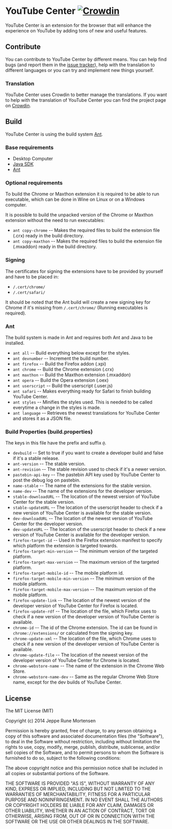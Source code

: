 # YouTube Center [![Crowdin](https://d322cqt584bo4o.cloudfront.net/youtube-center/localized.png)](https://crowdin.net/project/youtube-center)
YouTube Center is an extension for the browser that will enhance the experience on YouTube by adding tons of new and useful features.

## Contribute
You can contribute to YouTube Center by different means. You can help find bugs (and report them in the [issue tracker](https://github.com/YePpHa/YouTubeCenter/issues)), help with the translation to different languages or you can try and implement new things yourself.

### Translation
YouTube Center uses Crowdin to better manage the translations. If you want to help with the translation of YouTube Center you can find the project page on [Crowdin](https://crowdin.net/project/youtube-center).

## Build
YouTube Center is using the build system [Ant](http://ant.apache.org/).

### Base requirements
 * Desktop Computer
 * [Java SDK](http://www.oracle.com/technetwork/java/javase/downloads/index.html)
 * [Ant](http://ant.apache.org/)

### Optional requirements
To build the Chrome or Maxthon extension it is required to be able to run executable, which can be done in Wine on Linux or on a Windows computer.

It is possible to build the unpacked version of the Chrome or Maxthon extension without the need to run executables:
 * `ant copy-chrome` -- Makes the required files to build the extension file (.crx) ready in the build directory.
 * `ant copy-maxthon` -- Makes the required files to build the extension file (.mxaddon) ready in the build directory.

### Signing
The certificates for signing the extensions have to be provided by yourself and have to be placed in:
 * `/.cert/chrome/`
 * `/.cert/safari/`
 
It should be noted that the Ant build will create a new signing key for Chrome if it's missing from `/.cert/chrome/` (Running executables is required).
 
### Ant
The build system is made in Ant and requires both Ant and Java to be installed.

 * `ant all` -- Build everything below except for the styles.
 * `ant devnumber` -- Increment the build number.
 * `ant firefox` -- Build the Firefox addon (.xpi)
 * `ant chrome` -- Build the Chrome extension (.crx)
 * `ant maxthon` -- Build the Maxthon extension (.mxaddon)
 * `ant opera` -- Build the Opera extension (.oex)
 * `ant userscript` -- Build the userscript (.user.js)
 * `ant safari` -- Makes everything ready for Safari to finish building YouTube Center.
 * `ant styles` -- Minifies the styles used. This is needed to be called everytime a change in the styles is made.
 * `ant language` -- Retrieves the newest translations for YouTube Center and stores it as a JSON file.

### Build Properties (build.properties)
The keys in this file have the prefix and suffix `@`.

 * `devbuild` -- Set to true if you want to create a developer build and false if it's a stable release.
 * `ant-version` -- The stable version.
 * `ant-revision` -- The stable revision used to check if it's a newer version.
 * `pastebin-api-key` -- The pastebin API key used by YouTube Center to post the debug log on pastebin.
 * `name-stable` -- The name of the extensions for the stable version.
 * `name-dev` -- The name of the extensions for the developer version.
 * `stable-downloadURL` -- The location of the newest version of YouTube Center for the stable version.
 * `stable-updateURL` -- The location of the userscript header to check if a new version of YouTube Center is available for the stable version.
 * `dev-downloadURL` -- The location of the newest version of YouTube Center for the developer version.
 * `dev-updateURL` -- The location of the userscript header to check if a new version of YouTube Center is available for the developer version.
 * `firefox-target-id` -- Used in the Firefox extension manifest to specify which platform the extension is targeted towards.
 * `firefox-target-min-version` -- The minimum version of the targeted platform.
 * `firefox-target-max-version` -- The maximum version of the targeted platform.
 * `firefox-target-mobile-id` -- The mobile platform id.
 * `firefox-target-mobile-min-version` -- The minimum version of the mobile platform.
 * `firefox-target-mobile-max-version` -- The maximum version of the mobile platform.
 * `firefox-update-link` -- The location of the newest version of the developer version of YouTube Center for Firefox is located.
 * `firefox-update-rdf` -- The location of the file, which Firefox uses to check if a new version of the developer version of YouTube Center is available.
 * `chrome-id` -- The id of the Chrome extension. The id can be found in `chrome://extensions/` or calculated from the signing key.
 * `chrome-update-xml` -- The location of the file, which Chrome uses to check if a new version of the developer version of YouTube Center is available.
 * `chrome-update-file` -- The location of the newest version of the developer version of YouTube Center for Chrome is located.
 * `chrome-webstore-name` -- The name of the extension in the Chrome Web Store.
 * `chrome-webstore-name-dev` -- Same as the regular Chrome Web Store name, except for the dev builds of YouTube Center.

## License
The MIT License (MIT)

Copyright (c) 2014 Jeppe Rune Mortensen

Permission is hereby granted, free of charge, to any person obtaining a copy of
this software and associated documentation files (the "Software"), to deal in
the Software without restriction, including without limitation the rights to
use, copy, modify, merge, publish, distribute, sublicense, and/or sell copies of
the Software, and to permit persons to whom the Software is furnished to do so,
subject to the following conditions:

The above copyright notice and this permission notice shall be included in all
copies or substantial portions of the Software.

THE SOFTWARE IS PROVIDED "AS IS", WITHOUT WARRANTY OF ANY KIND, EXPRESS OR
IMPLIED, INCLUDING BUT NOT LIMITED TO THE WARRANTIES OF MERCHANTABILITY, FITNESS
FOR A PARTICULAR PURPOSE AND NONINFRINGEMENT. IN NO EVENT SHALL THE AUTHORS OR
COPYRIGHT HOLDERS BE LIABLE FOR ANY CLAIM, DAMAGES OR OTHER LIABILITY, WHETHER
IN AN ACTION OF CONTRACT, TORT OR OTHERWISE, ARISING FROM, OUT OF OR IN
CONNECTION WITH THE SOFTWARE OR THE USE OR OTHER DEALINGS IN THE SOFTWARE.
 
